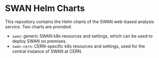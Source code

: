 # SWAN Helm Charts

This repository contains the Helm charts of the SWAN web-based analysis service. Two charts are provided:
- `swan`: generic SWAN k8s resources and settings, which can be used to deploy SWAN on premises.
- `swan-cern`: CERN-specific k8s resources and settings, used for the central instance of SWAN at CERN.
